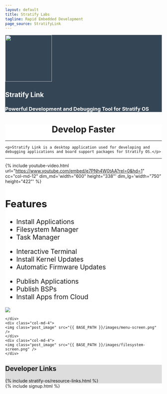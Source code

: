 ```yaml
---
layout: default
title: Stratify Labs
tagline: Rapid Embedded Development
page_source: StratifyLink
---
```


<script>
$(function () {
  $('[data-toggle="tooltip"]').tooltip()
})
</script>

<div style="background: #344555; color: #fff;">
<div class="container">
<div class="row header_row">
		<div class="col-md-3">
			<img class="post_image" height="150px"  src="{{ BASE_PATH }}/images/Stratify-OS-Logo-Cog.svg" />
		</div>
		<div class="col-md-9">
			<h2><b>Stratify Link</b></h2>
			<h3>Powerful Development and Debugging Tool for Stratify OS</h3>
		</div>
	</div>
</div>
</div>


<div style="background: #fff;">
	<div class="container">

  <center>
  <h1>Develop <b>Faster</b></h1>
  </center>

  <hr />

    <p>Stratify Link is a desktop application used for developing and debugging applications and board support packages for Stratify OS.</p>

  <hr />

  <div class="row">

  {% include youtube-video.html
    url="https://www.youtube.com/embed/e7PNh4W0tAA?rel=0&hd=1"
    cc="col-md-12"
    dim_md='width="600" height="338"'
    dim_lg='width="750" height="422"'
  %}

  </div>

  <div class="panel panel-default" style="font-size: 1.5em">
  <div class="panel-heading">
  <h2 class="panel-title">Features</h2>
  </div>
  <div class="panel-body">

  <div class="row">
    <div class="col-md-4">
    <ul class="fa-ul">
          <li><i class="fa-li fa fa-check-square"></i>Install Applications</li>
          <li><i class="fa-li fa fa-check-square"></i>Filesystem Manager</li>
          <li><i class="fa-li fa fa-check-square"></i>Task Manager</li>
        </ul>
    </div>
    <div class="col-md-4">
    <ul class="fa-ul">
        <li><i class="fa-li fa fa-check-square"></i>Interactive Terminal</li>
        <li><i class="fa-li fa fa-check-square"></i>Install Kernel Updates</li>
        <li><i class="fa-li fa fa-check-square"></i>Automatic Firmware Updates</li>
      </ul>
    </div>
    <div class="col-md-4">
      <ul class="fa-ul">
        <li><i class="fa-li fa fa-check-square"></i>Publish Applications</li>
        <li><i class="fa-li fa fa-check-square"></i>Publish BSPs</li>
        <li><i class="fa-li fa fa-check-square"></i>Install Apps from Cloud</li>
      </ul>
    </div>
  </div>
  </div>
  </div>

  <div class="row">
    <div class="col-md-4">
    <img class="post_image" src="{{ BASE_PATH }}/images/terminal-screen.png" />

    </div>
    <div class="col-md-4">
    <img class="post_image" src="{{ BASE_PATH }}/images/menu-screen.png" />
    </div>
    <div class="col-md-4">
    <img class="post_image" src="{{ BASE_PATH }}/images/filesystem-screen.png" />
    </div>
  </div>

<p> </p>


  </div>
</div>

<div style="background: #ddd; height: auto">
<div class="container">
  <h2><b>Developer</b> Links</h2>
  </div>
  {% include stratify-os/resource-links.html %}
</div>

<div style="background: #fff;">
	<div class="container">
		{% include signup.html %}
	</div>
</div>
